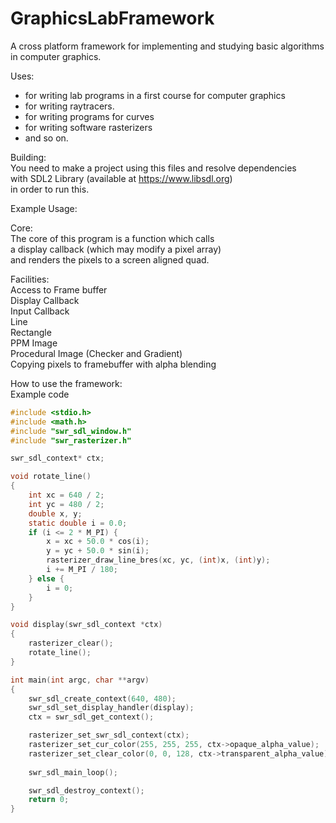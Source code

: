 # GraphicsLabFramework
A cross platform framework for implementing and 
studying basic algorithms in computer graphics.  
  
Uses:  
- for writing lab programs in a first course for computer graphics  
- for writing raytracers.  
- for writing programs for curves  
- for writing software rasterizers   
- and so on.  
  
Building:  
You need to make a project using this files and resolve dependencies  
with SDL2 Library (available at https://www.libsdl.org)  
in order to run this.  

Example Usage:
  
Core:  
The core of this program is a function which calls  
a display callback (which may modify a pixel array)   
and renders the pixels to a screen aligned quad.  
  
Facilities:  
Access to Frame buffer  
Display Callback  
Input Callback  
Line  
Rectangle  
PPM Image  
Procedural Image (Checker and Gradient)  
Copying pixels to framebuffer with alpha blending  


How to use the framework:  
Example code   
```C
#include <stdio.h>
#include <math.h>
#include "swr_sdl_window.h"
#include "swr_rasterizer.h"

swr_sdl_context* ctx;

void rotate_line()
{
	int xc = 640 / 2;
	int yc = 480 / 2;
	double x, y;
	static double i = 0.0;
	if (i <= 2 * M_PI) {
		x = xc + 50.0 * cos(i);
		y = yc + 50.0 * sin(i);
		rasterizer_draw_line_bres(xc, yc, (int)x, (int)y);
		i += M_PI / 180;
	} else {
		i = 0;
	}
}

void display(swr_sdl_context *ctx)
{	
	rasterizer_clear();
	rotate_line();
}

int main(int argc, char **argv)
{
	swr_sdl_create_context(640, 480);
	swr_sdl_set_display_handler(display);
	ctx = swr_sdl_get_context();

	rasterizer_set_swr_sdl_context(ctx);
	rasterizer_set_cur_color(255, 255, 255, ctx->opaque_alpha_value);
	rasterizer_set_clear_color(0, 0, 128, ctx->transparent_alpha_value);
	
	swr_sdl_main_loop();

	swr_sdl_destroy_context();
	return 0;
}
```
